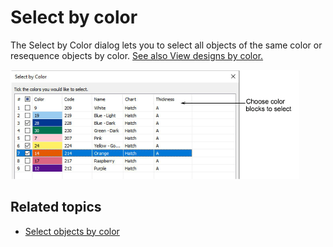 # Select by color

The Select by Color dialog lets you to select all objects of the same color or resequence objects by color. [See also View designs by color.](View_designs_by_color)

![SelectByColor.png](assets/SelectByColor.png)

## Related topics

- [Select objects by color](../../Modifying/combine/Select_objects_by_color)
